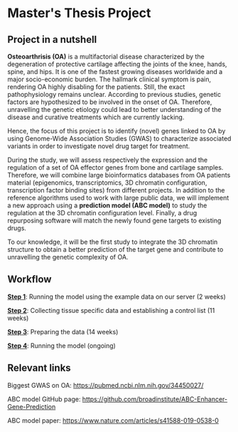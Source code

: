# Master's Thesis Project

## Project in a nutshell

**Osteoarthrisis (OA)** is a multifactorial disease characterized by the degeneration of protective cartilage affecting the joints of the knee, hands, spine, and hips. It is one of the fastest growing diseases worldwide and a major socio-economic burden. The hallmark clinical symptom is pain, rendering OA highly disabling for the patients. Still, the exact pathophysiology remains unclear. According to previous studies, genetic factors are hypothesized to be involved in the onset of OA. Therefore, unravelling the genetic etiology could lead to better understanding of the disease and curative treatments which are currently lacking.

Hence, the focus of this project is to identify (novel) genes linked to OA by using Genome-Wide Association Studies (GWAS) to characterize associated variants in order to investigate novel drug target for treatment.

During the study, we will assess respectively the expression and the regulation of a set of OA effector genes from bone and cartilage samples. Therefore, we will combine large bioinformatics databases from OA patients material (epigenomics, transcriptomics, 3D chromatin configuration, transcription factor binding sites) from different projects. In addition to the reference algorithms used to work with large public data, we will implement a new approach using a **prediction model (ABC model)** to study the regulation at the 3D chromatin configuration level. Finally, a drug repurposing software will match the newly found gene targets to existing drugs.

To our knowledge, it will be the first study to integrate the 3D chromatin structure to obtain a better prediction of the target gene and contribute to unravelling the genetic complexity of OA.

## Workflow

**[Step 1](https://github.com/ssaafi/internship22-23/tree/main/step_1)**: Running the model using the example data on our server (2 weeks)

**[Step 2](https://github.com/ssaafi/internship22-23/tree/main/step_2)**: Collecting tissue specific data and establishing a control list (11 weeks)

**[Step 3](https://github.com/ssaafi/internship22-23/tree/main/step_3)**: Preparing the data (14 weeks)

**[Step 4](https://github.com/ssaafi/internship22-23/tree/main/step_4)**: Running the model (ongoing)

## Relevant links

Biggest GWAS on OA: https://pubmed.ncbi.nlm.nih.gov/34450027/

ABC model GitHub page: https://github.com/broadinstitute/ABC-Enhancer-Gene-Prediction

ABC model paper: https://www.nature.com/articles/s41588-019-0538-0
